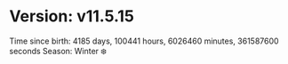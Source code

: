 # Version: v11.5.15
Time since birth: 4185 days, 100441 hours, 6026460 minutes, 361587600 seconds
Season: Winter ❄️

